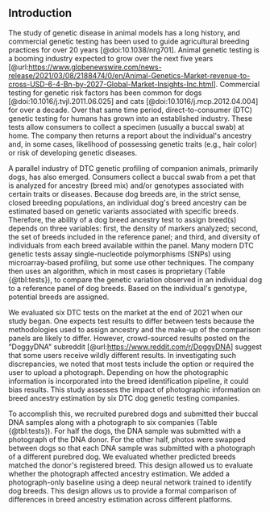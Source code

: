 ## Introduction

The study of genetic disease in animal models has a long history, and commercial genetic testing has been used to guide agricultural breeding practices for over 20 years [@doi:10.1038/nrg701].
Animal genetic testing is a booming industry expected to grow over the next five years [@url:https://www.globenewswire.com/news-release/2021/03/08/2188474/0/en/Animal-Genetics-Market-revenue-to-cross-USD-6-4-Bn-by-2027-Global-Market-Insights-Inc.html].
Commercial testing for genetic risk factors has been common for dogs [@doi:10.1016/j.tvjl.2011.06.025] and cats [@doi:10.1016/j.mcp.2012.04.004] for over a decade.
Over that same time period, direct-to-consumer (DTC) genetic testing for humans has grown into an established industry.
These tests allow consumers to collect a specimen (usually a buccal swab) at home.
The company then returns a report about the individual's ancestry and, in some cases, likelihood of possessing genetic traits (e.g., hair color) or risk of developing genetic diseases.

A parallel industry of DTC genetic profiling of companion animals, primarily dogs, has also emerged.
Consumers collect a buccal swab from a pet that is analyzed for ancestry (breed mix) and/or genotypes associated with certain traits or diseases.
Because dog breeds are, in the strict sense, closed breeding populations, an individual dog's breed ancestry can be estimated based on genetic variants associated with specific breeds.
Therefore, the ability of a dog breed ancestry test to assign breed(s) depends on three variables: first, the density of markers analyzed; second, the set of breeds included in the reference panel; and third, and diversity of individuals from each breed available within the panel.
Many modern DTC genetic tests assay single-nucleotide polymorphisms (SNPs) using microarray-based profiling, but some use other techniques.
The company then uses an algorithm, which in most cases is proprietary (Table {@tbl:tests}), to compare the genetic variation observed in an individual dog to a reference panel of dog breeds.
Based on the individual's genotype, potential breeds are assigned.

We evaluated six DTC tests on the market at the end of 2021 when our study began.
One expects test results to differ between tests because the methodologies used to assign ancestry and the make-up of the comparison panels are likely to differ.
However, crowd-sourced results posted on the "DoggyDNA" subreddit [@url:https://www.reddit.com/r/DoggyDNA] suggest that some users receive wildly different results.
In investigating such discrepancies, we noted that most tests include the option or required the user to upload a photograph.
Depending on how the photographic information is incorporated into the breed identification pipeline, it could bias results.
This study assesses the impact of photographic information on breed ancestry estimation by six DTC dog genetic testing companies.

To accomplish this, we recruited purebred dogs and submitted their buccal DNA samples along with a photograph to six companies (Table {@tbl:tests}).
For half the dogs, the DNA sample was submitted with a photograph of the DNA donor.
For the other half, photos were swapped between dogs so that each DNA sample was submitted with a photograph of a different purebred dog.
We evaluated whether predicted breeds matched the donor's registered breed.
This design allowed us to evaluate whether the photograph affected ancestry estimation.
We added a photograph-only baseline using a deep neural network trained to identify dog breeds.
This design allows us to provide a formal comparison of differences in breed ancestry estimation across different platforms.

